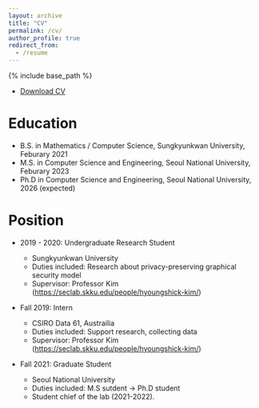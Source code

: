 ```yaml
---
layout: archive
title: "CV"
permalink: /cv/
author_profile: true
redirect_from:
  - /resume
---
```


{% include base_path %}

* [Download CV](https://github.com/Lee-DongWon/Lee-DongWon.github.io/files/CV_LeeDongwon.pdf)

Education
======
* B.S. in Mathematics / Computer Science, Sungkyunkwan University, Feburary 2021
* M.S. in Computer Science and Engineering, Seoul National University, Feburary 2023
* Ph.D in Computer Science and Engineering, Seoul National University, 2026 (expected)

Position
======
* 2019 - 2020: Undergraduate Research Student
  * Sungkyunkwan University
  * Duties included: Research about privacy-preserving graphical security model
  * Supervisor: Professor Kim (https://seclab.skku.edu/people/hyoungshick-kim/)

* Fall 2019: Intern
  * CSIRO Data 61, Austrailia
  * Duties included: Support research, collecting data
  * Supervisor: Professor Kim (https://seclab.skku.edu/people/hyoungshick-kim/)
  
* Fall 2021: Graduate Student
  * Seoul National University
  * Duties included: M.S sutdent -> Ph.D student
  * Student chief of the lab (2021-2022).
